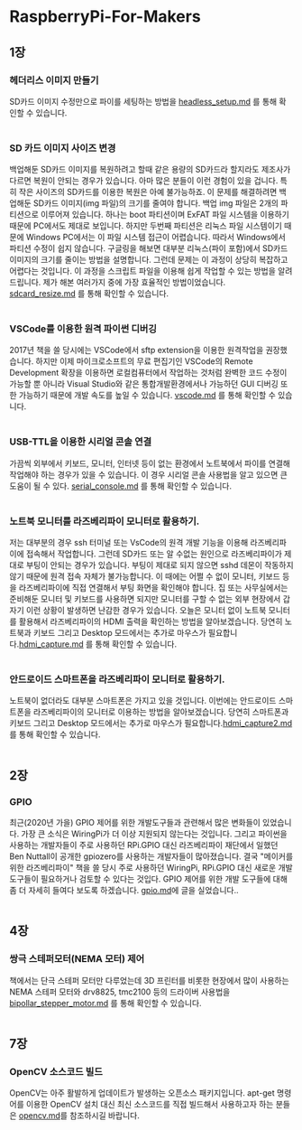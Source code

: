# RaspberryPi-For-Makers

## 1장
### 헤더리스 이미지 만들기
SD카드 이미지 수정만으로 파이를 세팅하는 방법을 [headless_setup.md](https://github.com/raspberry-pi-maker/RaspberryPi-For-Makers/blob/master/tips/chap-01/headless_setup.md) 를 통해 확인할 수 있습니다.<br /><br />

### SD 카드 이미지 사이즈 변경
백업해둔 SD카드 이미지를 복원하려고 할때 같은 용량의 SD카드라 할지라도 제조사가 다르면 복원이 안되는 경우가 있습니다. 아마 많은 분들이 이런 경험이 있을 겁니다. 특히 작은 사이즈의  SD카드를 이용한 복원은 아예 불가능하죠. 이 문제를 해결하려면 백업해둔 SD카드 이미지(img 파일)의 크기를 줄여야 합니다. 백업 img 파일은 2개의 파티션으로 이루어져 있습니다. 하나는 boot 파티션이며 ExFAT 파일 시스템을 이용하기 때문에 PC에서도 제대로 보입니다. 하지만 두번째 파티션은 리눅스 파일 시스템이기 때문에 Windows PC에서는 이 파일 시스템 접근이 어렵습니다. 따라서 Windows에서 파티션 수정이 쉽지 않습니다. 구글링을 해보면 대부분 리눅스(파이 포함)에서 SD카드 이미지의 크기를 줄이는 방법을 설명합니다. 그런데 문제는 이 과정이 상당히 복잡하고 어렵다는 것입니다. 이 과정을 스크립트 파일을 이용해 쉽게 작업할 수 있는 방법을 알려드립니다. 제가 해본 여러가지 중에 가장 효율적인 방법이었습니다.
 [sdcard_resize.md](./tips/chap-01/sdcard_resize.md) 를 통해 확인할 수 있습니다.<br /><br />


### VSCode를 이용한 원격 파이썬 디버깅
2017년 책을 쓸 당시에는 VSCode에서 sftp extension을 이용한 원격작업을 권장했습니다. 하지만 이제 마이크로소프트의 무료 편집기인 VSCode의 Remote Development 확장을 이용하면 로컬컴퓨터에서 작업하는 것처럼 완벽한 코드 수정이 가능할 뿐 아니라 Visual Studio와 같은 통합개발환경에서나 가능하던 GUI 디버깅 또한 가능하기 때문에 개발 속도를 높일 수 있습니다. [vscode.md](https://github.com/raspberry-pi-maker/RaspberryPi-For-Makers/blob/master/tips/chap-01/vscode.md) 를 통해 확인할 수 있습니다.<br /><br />

### USB-TTL을 이용한 시리얼 콘솔 연결
가끔씩 외부에서 키보드, 모니터, 인터넷 등이 없는 환경에서 노트북에서 파이를 연결해 작업해야 하는 경우가 있을 수 있습니다. 이 경우 시리얼 콘솔 사용법을 알고 있으면 큰 도움이 될 수 있다. [serial_console.md](https://github.com/raspberry-pi-maker/RaspberryPi-For-Makers/blob/master/tips/chap-01/serial_console.md) 를 통해 확인할 수 있습니다.<br /><br />

### 노트북 모니터를 라즈베리파이 모니터로 활용하기.
저는 대부분의 경우 ssh 터미널 또는 VsCode의 원격 개발 기능을 이용해 라즈베리파이에 접속해서 작업합니다. 그런데 SD카드 또는 알 수없는 원인으로 라즈베리파이가 제대로 부팅이 안되는 경우가 있습니다. 부팅이 제대로 되지 않으면 sshd 데몬이 작동하지 않기 때문에 원격 접속 자체가 불가능합니다. 이 때에는 어쩔 수 없이 모니터, 키보드 등을 라즈베리파이에 직접 연결해서 부팅 화면을 확인해야 합니다. 집 또는 사무실에서는 준비해둔 모니터 및 키보드를 사용하면 되지만 모니터를 구할 수 없는 외부 현장에서 갑자기 이런 상황이 발생하면 난감한 경우가 있습니다. 오늘은 모니터 없이 노트북 모니터를 활용해서 라즈베리파이의 HDMI 출력을 확인하는 방법을 알아보겠습니다. 당연히 노트북과 키보드 그리고 Desktop 모드에서는 추가로 마우스가 필요합니다.[hdmi_capture.md](./tips/chap-01/hdmi_capture.md) 를 통해 확인할 수 있습니다.<br /><br />

### 안드로이드 스마트폰을 라즈베리파이 모니터로 활용하기.
노트북이 없더라도 대부분 스마트폰은 가지고 있을 것입니다. 이번에는 안드로이드 스마트폰을 라즈베리파이의 모니터로 이용하는 방법을 알아보겠습니다. 당연히 스마트폰과 키보드 그리고 Desktop 모드에서는 추가로 마우스가 필요합니다.[hdmi_capture2.md](./tips/chap-01/hdmi_capture2.md) 를 통해 확인할 수 있습니다.<br /><br />


## 2장
### GPIO
최근(2020년 가을) GPIO 제어를 위한 개발도구들과 관련해서 많은 변화들이 있었습니다. 가장 큰 소식은 WiringPi가 더 이상 지원되지 않는다는 것입니다. 그리고 파이썬을 사용하는 개발자들이 주로 사용하던 RPi.GPIO 대신 라즈베리파이 재단에서 일했던 Ben Nuttall이 공개한 gpiozero를 사용하는 개발자들이 많아졌습니다. 결국 "메이커를 위한 라즈베리파이" 책을 쓸 당시 주로 사용하던 WiringPi, RPi.GPIO 대신 새로운 개발 도구들이 필요하거나 검토할 수 있다는 것입다. GPIO 제어를 위한 개발 도구들에 대해 좀 더 자세히 들여다 보도록 하겠습니다.
[gpio.md](https://github.com/raspberry-pi-maker/RaspberryPi-For-Makers/blob/master/tips/chap-02/gpio.md)에 글을 실었습니다..<br /><br />


## 4장
### 쌍극 스테퍼모터(NEMA 모터) 제어
책에서는 단극 스테퍼 모터만 다루었는데 3D 프린터를 비롯한 현장에서 많이 사용하는 NEMA 스테퍼 모터와 drv8825, tmc2100 등의 드라이버 사용법을 [bipollar_stepper_motor.md](https://github.com/raspberry-pi-maker/RaspberryPi-For-Makers/blob/master/tips/chap-04/bipollar_stepper_motor.md) 를 통해 확인할 수 있습니다.<br /><br />


## 7장
### OpenCV 소스코드 빌드
OpenCV는 아주 활발하게 업데이트가 발생하는 오픈소스 패키지입니다. apt-get 명령어를 이용한 OpenCV 설치 대신 최신 소스코드를 직접 빌드해서 사용하고자 하는 분들은 [opencv.md](https://github.com/raspberry-pi-maker/RaspberryPi-For-Makers/blob/master/tips/chap-07/opencv.md)를 참조하시길 바랍니다.
